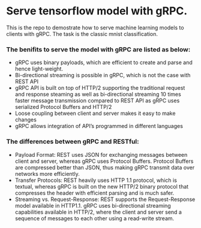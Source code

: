 # Serve tensorflow model with gRPC.

This is the repo to demostrate how to serve machine learning models to clients with gRPC. 
The task is the classic mnist classification. 

### The benifits to serve the model with gRPC are listed as below:


- gRPC uses binary payloads, which are efficient to create and parse and hence light-weight.
- Bi-directional streaming is possible in gRPC, which is not the case with REST API
- gRPC API is built on top of HTTP/2 supporting the traditional request and response steaming as well as bi-directional streaming
10 times faster message transmission compared to REST API as gRPC uses serialized Protocol Buffers and HTTP/2
- Loose coupling between client and server makes it easy to make changes
- gRPC allows integration of API’s programmed in different languages


### The differences between gRPC and RESTful:

- Payload Format: REST uses JSON for exchanging messages between client and server, whereas gRPC uses Protocol Buffers. Protocol Buffers are compressed better than JSON, thus making gRPC transmit data over networks more efficiently.
- Transfer Protocols: REST heavily uses HTTP 1.1 protocol, which is textual, whereas gRPC is built on the new HTTP/2 binary protocol that compresses the header with efficient parsing and is much safer.
- Streaming vs. Request-Response: REST supports the Request-Response model available in HTTP1.1. gRPC uses bi-directional streaming capabilities available in HTTP/2, where the client and server send a sequence of messages to each other using a read-write stream.


